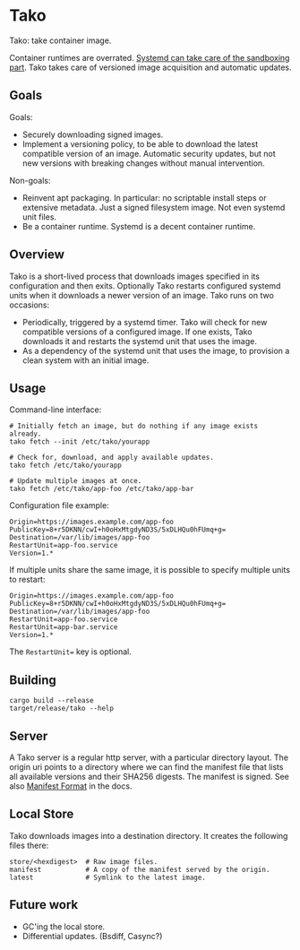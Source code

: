 # Tako

Tako: take container image.

Container runtimes are overrated. [Systemd can take care of the sandboxing
part][containers-systemd]. Tako takes care of versioned image acquisition
and automatic updates.

## Goals

Goals:

 * Securely downloading signed images.
 * Implement a versioning policy, to be able to download the latest compatible
   version of an image. Automatic security updates, but not new versions with
   breaking changes without manual intervention.

Non-goals:

 * Reinvent apt packaging. In particular: no scriptable install steps or
   extensive metadata. Just a signed filesystem image. Not even systemd unit
   files.
 * Be a container runtime. Systemd is a decent container runtime.

## Overview

Tako is a short-lived process that downloads images specified in its
configuration and then exits. Optionally Tako restarts configured systemd units
when it downloads a newer version of an image. Tako runs on two occasions:

 * Periodically, triggered by a systemd timer. Tako will check for new
   compatible versions of a configured image. If one exists, Tako downloads it
   and restarts the systemd unit that uses the image.
 * As a dependency of the systemd unit that uses the image, to provision a clean
   system with an initial image.

## Usage

Command-line interface:

    # Initially fetch an image, but do nothing if any image exists already.
    tako fetch --init /etc/tako/yourapp

    # Check for, download, and apply available updates.
    tako fetch /etc/tako/yourapp

    # Update multiple images at once.
    tako fetch /etc/tako/app-foo /etc/tako/app-bar

Configuration file example:

    Origin=https://images.example.com/app-foo
    PublicKey=8+r5DKNN/cwI+h0oHxMtgdyND3S/5xDLHQu0hFUmq+g=
    Destination=/var/lib/images/app-foo
    RestartUnit=app-foo.service
    Version=1.*

If multiple units share the same image, it is possible to specify multiple units
to restart:

    Origin=https://images.example.com/app-foo
    PublicKey=8+r5DKNN/cwI+h0oHxMtgdyND3S/5xDLHQu0hFUmq+g=
    Destination=/var/lib/images/app-foo
    RestartUnit=app-foo.service
    RestartUnit=app-bar.service
    Version=1.*

The `RestartUnit=` key is optional.

## Building

    cargo build --release
    target/release/tako --help

## Server

A Tako server is a regular http server, with a particular directory layout. The
origin uri points to a directory where we can find the manifest file that lists
all available versions and their SHA256 digests. The manifest is signed.
See also [Manifest Format](docs/manifest-format.md) in the docs.

## Local Store

Tako downloads images into a destination directory. It creates the following
files there:

    store/<hexdigest>  # Raw image files.
    manifest           # A copy of the manifest served by the origin.
    latest             # Symlink to the latest image.

## Future work

 * GC'ing the local store.
 * Differential updates. (Bsdiff, Casync?)

[containers-systemd]: https://media.ccc.de/v/ASG2017-101-containers_without_a_container_manager_with_systemd
